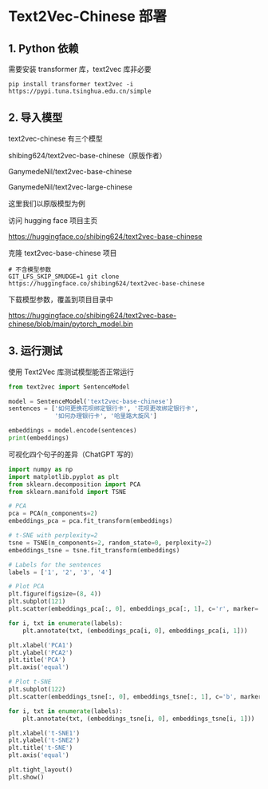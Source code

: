 # Text2Vec-Chinese 部署

## 1. Python 依赖

需要安装 transformer 库，text2vec 库非必要

```shell
pip install transformer text2vec -i https://pypi.tuna.tsinghua.edu.cn/simple
```

## 2. 导入模型

text2vec-chinese 有三个模型

shibing624/text2vec-base-chinese（原版作者）

GanymedeNil/text2vec-base-chinese

GanymedeNil/text2vec-large-chinese

这里我们以原版模型为例

访问 hugging face 项目主页

https://huggingface.co/shibing624/text2vec-base-chinese

克隆 text2vec-base-chinese 项目

```shell
# 不含模型参数
GIT_LFS_SKIP_SMUDGE=1 git clone https://huggingface.co/shibing624/text2vec-base-chinese
```

下载模型参数，覆盖到项目目录中

https://huggingface.co/shibing624/text2vec-base-chinese/blob/main/pytorch_model.bin

## 3. 运行测试

使用 Text2Vec 库测试模型能否正常运行

```python
from text2vec import SentenceModel

model = SentenceModel('text2vec-base-chinese')
sentences = ['如何更换花呗绑定银行卡', '花呗更改绑定银行卡', 
             '如何办理银行卡', '哈里路大旋风']

embeddings = model.encode(sentences)
print(embeddings)
```

可视化四个句子的差异（ChatGPT 写的）

```python
import numpy as np
import matplotlib.pyplot as plt
from sklearn.decomposition import PCA
from sklearn.manifold import TSNE

# PCA
pca = PCA(n_components=2)
embeddings_pca = pca.fit_transform(embeddings)

# t-SNE with perplexity=2
tsne = TSNE(n_components=2, random_state=0, perplexity=2)
embeddings_tsne = tsne.fit_transform(embeddings)

# Labels for the sentences
labels = ['1', '2', '3', '4']

# Plot PCA
plt.figure(figsize=(8, 4))
plt.subplot(121)
plt.scatter(embeddings_pca[:, 0], embeddings_pca[:, 1], c='r', marker='o')

for i, txt in enumerate(labels):
    plt.annotate(txt, (embeddings_pca[i, 0], embeddings_pca[i, 1]))

plt.xlabel('PCA1')
plt.ylabel('PCA2')
plt.title('PCA')
plt.axis('equal')

# Plot t-SNE
plt.subplot(122)
plt.scatter(embeddings_tsne[:, 0], embeddings_tsne[:, 1], c='b', marker='o')

for i, txt in enumerate(labels):
    plt.annotate(txt, (embeddings_tsne[i, 0], embeddings_tsne[i, 1]))

plt.xlabel('t-SNE1')
plt.ylabel('t-SNE2')
plt.title('t-SNE')
plt.axis('equal')

plt.tight_layout()
plt.show()
```

